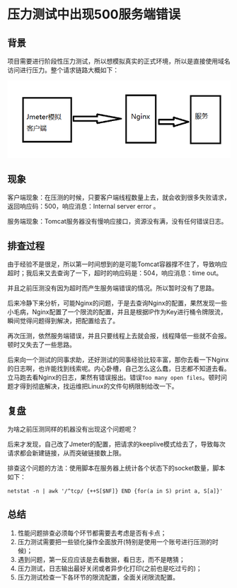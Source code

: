 #		压力测试中出现500服务端错误

##		背景

项目需要进行阶段性压力测试，所以想模拟真实的正式环境，所以是直接使用域名访问进行压力。整个请求链路大概如下：

![image-20210509122004104](./assets/image-20210509122004104.png)

##		现象

客户端现象：在压测的时候，只要客户端线程数量上去，就会收到很多失败请求，返回响应码：500，响应消息：Internal server error 。

服务端现象：Tomcat服务器没有慢响应接口，资源没有满，没有任何错误日志。

##		排查过程

由于经验不是很足，所以第一时间想到的是可能Tomcat容器撑不住了，导致响应超时；我后来又去查询了一下，超时的响应码是：504，响应消息：time out。

并且之前压测没有因为超时而产生服务端错误的情况。所以暂时没有了思路。

后来冷静下来分析，可能Nginx的问题，于是去查询Nginx的配置，果然发现一些小毛病，Nginx配置了一个限流的配置，并且是根据IP作为Key进行桶令牌限流，瞬间觉得问题得到解决，把配置给去了。

再次压测，依然服务端错误，并且只要线程上去就会报，线程降低一些就不会报。顿时又失去了一些思路。

后来向一个测试的同事求助，还好测试的同事经验比较丰富，那你去看一下Nginx的日志啊，也许能找到线索呢。内心卧槽，自己怎么这么蠢，日志都不知道去看。立马跑去看Nginx的日志，果然有错误报出。错误`Too many open files`。顿时问题才得到彻底解决，找运维把Linux的文件句柄限制给改一下。

##		复盘

为啥之前压测同样的机器没有出现这个问题呢？

后来才发现，自己改了Jmeter的配置，把请求的keeplive模式给去了，导致每次请求都会新建链接，从而突破链接数上限。

排查这个问题的方法：使用脚本在服务器上统计各个状态下的socket数量，脚本如下：

```shell
netstat -n | awk '/^tcp/ {++S[$NF]} END {for(a in S) print a, S[a]}'
```

##		总结

1. 性能问题排查必须每个环节都需要去考虑是否有卡点；
2. 压力测试需要把一些锁化操作全面放开(特别是使用一个账号进行压测的时候)；
3. 遇到问题，第一反应应该是去看数据，看日志，而不是瞎猜；
4. 压力测试，日志输出最好关闭或者异步化打印(之前也是吃过亏的)；
5. 压力测试检查一下各环节的限流配置，全面关闭限流配置。

